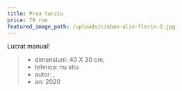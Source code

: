 ```yaml
---
title: Prea tarziu
price: 79 ron
featured_image_path: /uploads/cioban-alin-florin-2.jpg
---
```


Lucrat manual\!

> * dimensiuni: 40 X 30 cm,
> * tehnica: nu stiu
> * autor: ,
> * an: 2020